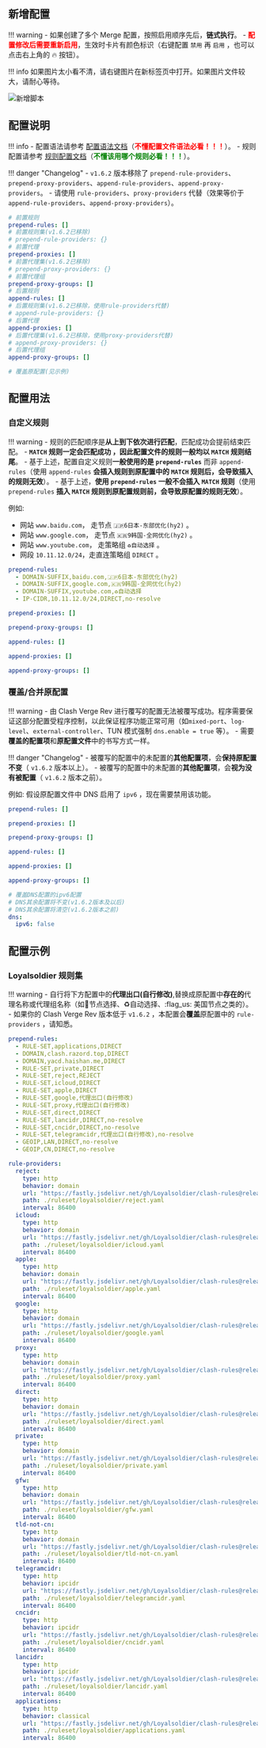 ## 新增配置

<!-- prettier-ignore -->
!!! warning
    - 如果创建了多个 Merge 配置，按照启用顺序先后，**链式执行**。
    - **<font color="red">配置修改后需要重新启用</font>**，生效时卡片有颜色标识（右键配置 `禁用` 再 `启用` ，也可以点击右上角的 🔥 按钮）。

<!-- prettier-ignore -->
!!! info
    如果图片太小看不清，请右键图片在新标签页中打开。如果图片文件较大，请耐心等待。

![新增脚本](../assets/guide/merge/merge.gif)

## 配置说明

<!-- prettier-ignore -->
!!! info
    - 配置语法请参考 [配置语法文档](https://wiki.metacubex.one/config/syntax/#_5)（**<font color="red">不懂配置文件语法必看！！！</font>**）。
    - 规则配置请参考 [规则配置文档](https://wiki.metacubex.one/config/rules/)（**<font color="green">不懂该用哪个规则必看！！！</font>**）。

<!-- prettier-ignore -->
!!! danger "Changelog"
    - `v1.6.2` 版本移除了 `prepend-rule-providers`、`prepend-proxy-providers`、`append-rule-providers`、`append-proxy-providers`。
    - 请使用 `rule-providers`、`proxy-providers` 代替（效果等价于 `append-rule-providers`、`append-proxy-providers`）。

```yaml
# 前置规则
prepend-rules: []
# 前置规则集(v1.6.2已移除)
# prepend-rule-providers: {}
# 前置代理
prepend-proxies: []
# 前置代理集(v1.6.2已移除)
# prepend-proxy-providers: {}
# 前置代理组
prepend-proxy-groups: []
# 后置规则
append-rules: []
# 后置规则集(v1.6.2已移除，使用rule-providers代替)
# append-rule-providers: {}
# 后置代理
append-proxies: []
# 后置代理集(v1.6.2已移除，使用proxy-providers代替)
# append-proxy-providers: {}
# 后置代理组
append-proxy-groups: []

# 覆盖原配置(见示例)
```

## 配置用法

### 自定义规则

<!-- prettier-ignore -->
!!! warning
    - 规则的匹配顺序是**从上到下依次进行匹配**，匹配成功会提前结束匹配。
    - **`MATCH` 规则一定会匹配成功 **，因此配置文件的规则一般均以** `MATCH` 规则结尾**。
    - 基于上述，配置自定义规则**一般使用的是 `prepend-rules`** 而非 `append-rules`（使用 `append-rules` **会插入规则到原配置中的 `MATCH` 规则后，会导致插入的规则无效**）。
    - 基于上述，**使用 `prepend-rules` 一般不会插入 `MATCH` 规则**（使用 `prepend-rules` **插入 `MATCH` 规则到原配置规则前，会导致原配置的规则无效**）。

例如:

- 网站 `www.baidu.com`， 走节点 `🇯🇵6日本-东部优化(hy2)` 。
- 网站 `www.google.com`， 走节点 `🇰🇷9韩国-全网优化(hy2)` 。
- 网站 `www.youtube.com`， 走策略组 `♻️自动选择` 。
- 网段 `10.11.12.0/24`，走直连策略组 `DIRECT` 。

```yaml
prepend-rules:
  - DOMAIN-SUFFIX,baidu.com,🇯🇵6日本-东部优化(hy2)
  - DOMAIN-SUFFIX,google.com,🇰🇷9韩国-全网优化(hy2)
  - DOMAIN-SUFFIX,youtube.com,♻️自动选择
  - IP-CIDR,10.11.12.0/24,DIRECT,no-resolve

prepend-proxies: []

prepend-proxy-groups: []

append-rules: []

append-proxies: []

append-proxy-groups: []
```

### 覆盖/合并原配置

<!-- prettier-ignore -->
!!! warning
    - 由 Clash Verge Rev 进行覆写的配置无法被覆写成功。程序需要保证这部分配置受程序控制，以此保证程序功能正常可用（如`mixed-port`、`log-level`、`external-controller`、TUN 模式强制 `dns.enable = true` 等）。
    - 需要**覆盖的配置项**和**原配置文件**中的书写方式一样。

<!-- prettier-ignore -->
!!! danger "Changelog"
    - 被覆写的配置中的未配置的**其他配置项**，会**保持原配置不变**（ `v1.6.2` 版本以上）。
    - 被覆写的配置中的未配置的**其他配置项**，会**视为没有被配置**（ `v1.6.2` 版本之前）。

例如: 假设原配置文件中 DNS 启用了 `ipv6` ，现在需要禁用该功能。

```yaml
prepend-rules: []

prepend-proxies: []

prepend-proxy-groups: []

append-rules: []

append-proxies: []

append-proxy-groups: []

# 覆盖DNS配置的ipv6配置
# DNS其余配置将不变(v1.6.2版本及以后)
# DNS其余配置将清空(v1.6.2版本之前)
dns:
  ipv6: false
```

## 配置示例

### Loyalsoldier 规则集

<!-- prettier-ignore -->
!!! warning
    - 自行将下方配置中的**代理出口(自行修改)**,替换成原配置中**存在的**代理名称或代理组名称（如🚀节点选择、♻️自动选择、:flag_us: 美国节点之类的）。
    - 如果你的 Clash Verge Rev 版本低于 `v1.6.2` ，本配置会**覆盖**原配置中的 `rule-providers` ，请知悉。

```yaml
prepend-rules:
  - RULE-SET,applications,DIRECT
  - DOMAIN,clash.razord.top,DIRECT
  - DOMAIN,yacd.haishan.me,DIRECT
  - RULE-SET,private,DIRECT
  - RULE-SET,reject,REJECT
  - RULE-SET,icloud,DIRECT
  - RULE-SET,apple,DIRECT
  - RULE-SET,google,代理出口(自行修改)
  - RULE-SET,proxy,代理出口(自行修改)
  - RULE-SET,direct,DIRECT
  - RULE-SET,lancidr,DIRECT,no-resolve
  - RULE-SET,cncidr,DIRECT,no-resolve
  - RULE-SET,telegramcidr,代理出口(自行修改),no-resolve
  - GEOIP,LAN,DIRECT,no-resolve
  - GEOIP,CN,DIRECT,no-resolve

rule-providers:
  reject:
    type: http
    behavior: domain
    url: "https://fastly.jsdelivr.net/gh/Loyalsoldier/clash-rules@release/reject.txt"
    path: ./ruleset/loyalsoldier/reject.yaml
    interval: 86400
  icloud:
    type: http
    behavior: domain
    url: "https://fastly.jsdelivr.net/gh/Loyalsoldier/clash-rules@release/icloud.txt"
    path: ./ruleset/loyalsoldier/icloud.yaml
    interval: 86400
  apple:
    type: http
    behavior: domain
    url: "https://fastly.jsdelivr.net/gh/Loyalsoldier/clash-rules@release/apple.txt"
    path: ./ruleset/loyalsoldier/apple.yaml
    interval: 86400
  google:
    type: http
    behavior: domain
    url: "https://fastly.jsdelivr.net/gh/Loyalsoldier/clash-rules@release/google.txt"
    path: ./ruleset/loyalsoldier/google.yaml
    interval: 86400
  proxy:
    type: http
    behavior: domain
    url: "https://fastly.jsdelivr.net/gh/Loyalsoldier/clash-rules@release/proxy.txt"
    path: ./ruleset/loyalsoldier/proxy.yaml
    interval: 86400
  direct:
    type: http
    behavior: domain
    url: "https://fastly.jsdelivr.net/gh/Loyalsoldier/clash-rules@release/direct.txt"
    path: ./ruleset/loyalsoldier/direct.yaml
    interval: 86400
  private:
    type: http
    behavior: domain
    url: "https://fastly.jsdelivr.net/gh/Loyalsoldier/clash-rules@release/private.txt"
    path: ./ruleset/loyalsoldier/private.yaml
    interval: 86400
  gfw:
    type: http
    behavior: domain
    url: "https://fastly.jsdelivr.net/gh/Loyalsoldier/clash-rules@release/gfw.txt"
    path: ./ruleset/loyalsoldier/gfw.yaml
    interval: 86400
  tld-not-cn:
    type: http
    behavior: domain
    url: "https://fastly.jsdelivr.net/gh/Loyalsoldier/clash-rules@release/tld-not-cn.txt"
    path: ./ruleset/loyalsoldier/tld-not-cn.yaml
    interval: 86400
  telegramcidr:
    type: http
    behavior: ipcidr
    url: "https://fastly.jsdelivr.net/gh/Loyalsoldier/clash-rules@release/telegramcidr.txt"
    path: ./ruleset/loyalsoldier/telegramcidr.yaml
    interval: 86400
  cncidr:
    type: http
    behavior: ipcidr
    url: "https://fastly.jsdelivr.net/gh/Loyalsoldier/clash-rules@release/cncidr.txt"
    path: ./ruleset/loyalsoldier/cncidr.yaml
    interval: 86400
  lancidr:
    type: http
    behavior: ipcidr
    url: "https://fastly.jsdelivr.net/gh/Loyalsoldier/clash-rules@release/lancidr.txt"
    path: ./ruleset/loyalsoldier/lancidr.yaml
    interval: 86400
  applications:
    type: http
    behavior: classical
    url: "https://fastly.jsdelivr.net/gh/Loyalsoldier/clash-rules@release/applications.txt"
    path: ./ruleset/loyalsoldier/applications.yaml
    interval: 86400
```
